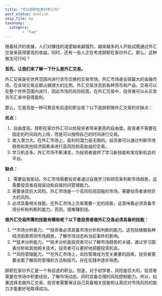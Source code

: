 ```yaml
---
title: "可以辞职在家炒外汇吗"
post_status: publish
skip_file: no
taxonomy:
  category:
        - "faq"
---
```


随着经济的发展，人们对赚钱的渴望越来越强烈。越来越多的人开始试图通过外汇交易来获得更高的收益。同时，还有一些人正在考虑辞职在家炒外汇。那么，这种做法可行吗？

**首先，让我们来了解一下什么是外汇交易。**

外汇交易是在世界范围内进行货币交换的交易市场。外汇市场是全球最大的金融市场，在全球交易总额占据很大的比例。外汇交易涉及到各种货币和产品，交易可以在整个世界范围内进行，因此市场的风险较高。在外汇交易中，投资者可以从买卖货币汇率中获得盈利。

那么，它是否是一种可靠且有前途的职业呢？以下是辞职做外汇交易的优缺点：

**优点：**

1.  自由度高。辞职在家炒外汇可以给投资者带来更高的自由度。投资者不需要在固定的时间段内上班，而是可以按照自己的时间进行交易。
2. 收入潜力大。在外汇市场上，盈利的潜力是无限的。投资者可以通过判断市场趋势和其他经济因素来进行高风险和高收益的交易。
3. 学习机会多。外汇市场不断演变，为投资者提供了学习新技能和发现新机会的平台。

**缺点：**

1.  需要自我驱动。外汇市场需要投资者通过自我学习和研究来判断市场趋势。这需要投资者自我驱动和自我时间管理能力。
2. 需要承受巨大风险。外汇市场是一个高风险高回报的市场，需要投资者承担巨大的风险。
3. 必须具备相关技能。在外汇市场上交易需要一定的技能，这意味着必须具备市场分析和判断的能力。否则，很难赚到钱。

**做外汇交易所需的技能有哪些呢？以下是投资者做外汇交易必须具备的技能：**

1. **市场分析能力。**投资者必须具备市场分析和判断的能力。这包括根据各种经济因素预测市场趋势，了解市场动态和当前事件的影响。
2. **技术分析能力。**技术分析是投资者可以了解市场趋势的关键。通过学习图表分析和其他相关技术，投资者可以更好地把握投资机会。
3. **风险管理能力。**在外汇市场上，风险管理成为至关重要的因素。投资者需要全面了解风险管理的方法和技巧，并在实践中逐步熟悉。

辞职在家炒外汇是一个有前途的职业。但是，对于初学者，风险是巨大的。投资者需要在市场中积累经验，了解市场动态，同时具备合理的风险控制能力。所以，如果选择去做外汇交易，投资者需要保证自己具备相关技能和认真应对市场风险的能力才能更好地取得成功。
